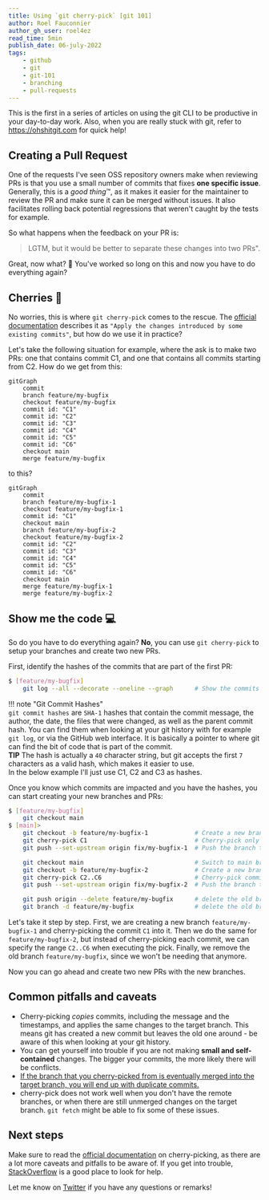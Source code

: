 ```yaml
---
title: Using `git cherry-pick` [git 101]
author: Roel Fauconnier
author_gh_user: roel4ez
read_time: 5min
publish_date: 06-july-2022
tags:
    - github
    - git
    - git-101
    - branching
    - pull-requests
---
```


This is the first in a series of articles on using the git CLI to be productive
in your day-to-day work. Also, when you are really stuck with git, refer to
<https://ohshitgit.com> for quick help!

## Creating a Pull Request

One of the requests I've seen OSS repository owners make when reviewing PRs
is that you use a small number of commits that fixes **one specific issue**.
Generally, this is a *good thing*™️, as it makes it easier for the maintainer to
review the PR and make sure it can be merged without issues. It also facilitates
rolling back potential regressions that weren't caught by the tests for example.

So what happens when the feedback on your PR is: 

> LGTM, but it would be better to separate these changes into two PRs".

 Great, now what? 🤔 You've worked so long on this and now you have to do
 everything again?

## Cherries 🍒

No worries, this is where `git cherry-pick` comes to the rescue. The [official 
documentation](https://git-scm.com/docs/git-cherry-pick) describes it as `"Apply
the changes introduced by some existing commits"`, but how do we use it in
practice?

Let's take the following situation for example, where the ask is to make two PRs:
one that contains commit C1, and one that contains all commits starting from C2.
How do we get from this:

```mermaid
gitGraph
    commit
    branch feature/my-bugfix
    checkout feature/my-bugfix
    commit id: "C1"
    commit id: "C2"
    commit id: "C3"
    commit id: "C4"
    commit id: "C5"
    commit id: "C6"
    checkout main
    merge feature/my-bugfix
```

to this?
    
```mermaid
gitGraph
    commit
    branch feature/my-bugfix-1
    checkout feature/my-bugfix-1
    commit id: "C1"
    checkout main
    branch feature/my-bugfix-2
    checkout feature/my-bugfix-2
    commit id: "C2"
    commit id: "C3"
    commit id: "C4"
    commit id: "C5"
    commit id: "C6"
    checkout main
    merge feature/my-bugfix-1
    merge feature/my-bugfix-2
```

## Show me the code 💻

So do you have to do everything again? **No**, you can use `git cherry-pick` to
setup your branches and create two new PRs.

First, identify the hashes of the commits that are part of the first PR:

```bash title="Identify the commits that are part of the first PR"
$ [feature/my-bugfix] 
    git log --all --decorate --oneline --graph      # Show the commits in this feature branch, in a nicely formatted graph
```

!!! note "Git Commit Hashes"  
    `git commit hashes` are `SHA-1` hashes that contain the commit message, the
    author, the date, the files that were changed, as well as the parent commit
    hash.
    You can find them when looking at your git history with for example `git log`,
    or via the GitHub web interface. It is basically a pointer to where git can
    find the bit of code that is part of the commit.  
    **TIP** The hash is actually a `40` character string, but git accepts
    the first `7` characters as a valid hash, which makes it easier to use.  
    In the below example I'll just use C1, C2 and C3 as hashes.

Once you know which commits are impacted and you have the hashes, you can start
creating your new branches and PRs:

```bash	title="Cherry-pick the commits to different branches"
$ [feature/my-bugfix]
    git checkout main
$ [main]> 
    git checkout -b feature/my-bugfix-1             # Create a new branch for the C1 changes
    git cherry-pick C1                              # Cherry-pick only commit C1
    git push --set-upstream origin fix/my-bugfix-1  # Push the branch to the remote

    git checkout main                               # Switch to main branch, since we want to use the same base branch for the other changes
    git checkout -b feature/my-bugfix-2             # Create a new branch for the C2 changes
    git cherry-pick C2..C6                          # Cherry-pick commits C2 to C6                
    git push --set-upstream origin fix/my-bugfix-2  # Push the branch to the remote

    git push origin --delete feature/my-bugfix      # delete the old branch remotely
    git branch -d feature/my-bugfix                 # delete the old branch locally
```

Let's take it step by step. First, we are creating a new branch
`feature/my-bugfix-1` and cherry-picking the commit `C1` into it. Then
we do the same for `feature/my-bugfix-2`, but instead of cherry-picking each
commit, we can specify the range `C2..C6` when executing the pick.
Finally, we remove the old branch `feature/my-bugfix`, since we won't be needing
that anymore.

Now you can go ahead and create two new PRs with the new branches.

## Common pitfalls and caveats

* Cherry-picking *copies* commits, including the message and the timestamps, and
applies the same changes to the target branch. This means git has created a new
commit but leaves the old one around - be aware of this when looking at your git
history.
* You can get yourself into trouble if you are not making **small and
self-contained** changes. The bigger your commits, the more likely there will be
conflicts.
* [If the branch that you cherry-picked from is eventually merged into the target
branch, you will end up with duplicate commits.](https://tlatsas.github.io/2013/07/28/using-git-rebase-to-remove-duplicate-cherry-picked-commits/)
* cherry-pick does not work well when you don't have the remote branches, or when
there are still unmerged changes on the target branch. `git fetch` might be able
to fix some of these issues.

## Next steps

Make sure to read the [official documentation](https://git-scm.com/docs/git-cherry-pick)
on cherry-picking, as there are a lot more caveats and pitfalls to be aware of.
If you get into trouble, [StackOverflow](https://stackoverflow.com/questions/tagged/git-cherry-pick) is a good place to look for help. 

Let me know on [Twitter](https://twitter.com/roel4ez) if you have any questions
or remarks!

